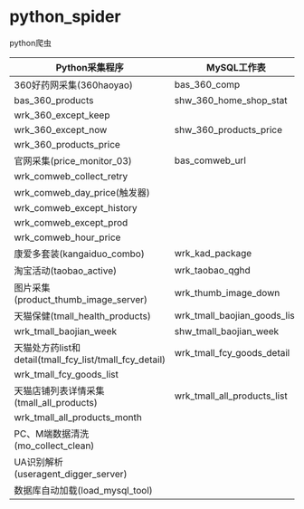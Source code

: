 # python_spider
python爬虫

Python采集程序 | MySQL工作表 | MySQL视图表 | MySQL存储过程/事件
----|----|----|----
360好药网采集(360haoyao) | bas_360_comp | shw_360_home_params | sp_360hyw_now
 | bas_360_products | shw_360_home_shop_stat | 
 | wrk_360_except_keep |  | 
 | wrk_360_except_now | shw_360_products_price | 
 | wrk_360_products_price |  | 
官网采集(price_monitor_03) | bas_comweb_url |  | 
 | wrk_comweb_collect_retry |  | 
 | wrk_comweb_day_price(触发器) |  | 
 | wrk_comweb_except_history |  | 
 | wrk_comweb_except_prod |  | 
 | wrk_comweb_hour_price |  | 
康爱多套装(kangaiduo_combo) | wrk_kad_package | shw_kad_package | etm_comweb_kadcombo_day
淘宝活动(taobao_active) | wrk_taobao_qghd | shw_comweb_price_all | etm_comweb_pricemonitor_day
图片采集(product_thumb_image_server) | wrk_thumb_image_down | shw_taobao_qghd | etm_comweb_taobao_day
天猫保健(tmall_health_products) | wrk_tmall_baojian_goods_list | shw_mo_health_news | etm_mo_health_news_day
 | wrk_tmall_baojian_week | shw_tmall_baojian_week | etm_tmall_baojianpin_week
天猫处方药list和detail(tmall_fcy_list/tmall_fcy_detail) | wrk_tmall_fcy_goods_detail |  | 
 | wrk_tmall_fcy_goods_list |  | 
天猫店铺列表详情采集(tmall_all_products) | wrk_tmall_all_products_list |  | 
 | wrk_tmall_all_products_month |  | 
PC、M端数据清洗(mo_collect_clean) |  | | 
UA识别解析(useragent_digger_server) |  | | 
数据库自动加载(load_mysql_tool) |  | | 
